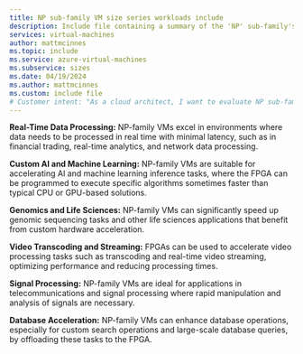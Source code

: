 ```yaml
---
title: NP sub-family VM size series workloads include
description: Include file containing a summary of the 'NP' sub-family's potential workloads.
services: virtual-machines
author: mattmcinnes
ms.topic: include
ms.service: azure-virtual-machines
ms.subservice: sizes
ms.date: 04/19/2024
ms.author: mattmcinnes
ms.custom: include file
# Customer intent: "As a cloud architect, I want to evaluate NP sub-family VM sizes for my workloads, so that I can optimize performance for real-time data processing, AI tasks, genomics, video transcoding, signal processing, and database acceleration."
---
```

**Real-Time Data Processing:** NP-family VMs excel in environments where data needs to be processed in real time with minimal latency, such as in financial trading, real-time analytics, and network data processing.

**Custom AI and Machine Learning:** NP-family VMs are suitable for accelerating AI and machine learning inference tasks, where the FPGA can be programmed to execute specific algorithms sometimes faster than typical CPU or GPU-based solutions.

**Genomics and Life Sciences:** NP-family VMs can significantly speed up genomic sequencing tasks and other life sciences applications that benefit from custom hardware acceleration.

**Video Transcoding and Streaming:** FPGAs can be used to accelerate video processing tasks such as transcoding and real-time video streaming, optimizing performance and reducing processing times.

**Signal Processing:** NP-family VMs are ideal for applications in telecommunications and signal processing where rapid manipulation and analysis of signals are necessary.

**Database Acceleration:** NP-family VMs can enhance database operations, especially for custom search operations and large-scale database queries, by offloading these tasks to the FPGA.